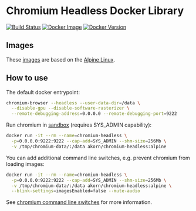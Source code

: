 # Chromium Headless Docker Library

[![Build Status](https://travis-ci.org/akornatskyy/chromium-headless.svg?branch=master)](https://travis-ci.org/akornatskyy/chromium-headless) [![Docker Image](https://images.microbadger.com/badges/image/akorn/chromium-headless.svg)](https://microbadger.com/images/akorn/chromium-headless) [![Docker Version](https://images.microbadger.com/badges/version/akorn/chromium-headless.svg)](https://microbadger.com/images/akorn/chromium-headless)

## Images

These [images](https://hub.docker.com/r/akorn/chromium-headless) are based on
the [Alpine Linux](https://alpinelinux.org/).

## How to use

The default docker entrypoint:

```sh
chromium-browser --headless --user-data-dir=/data \
  --disable-gpu --disable-software-rasterizer \
  --remote-debugging-address=0.0.0.0 --remote-debugging-port=9222
```

Run chromium in [sandbox](https://chromium.googlesource.com/chromium/src/+/master/docs/design/sandbox.md) (requires SYS_ADMIN capability):

```sh
docker run -it --rm --name=chromium-headless \
  -p=0.0.0.0:9222:9222 --cap-add=SYS_ADMIN --shm-size=256Mb \
  -v /tmp/chromium-data/:/data akorn/chromium-headless:alpine
```

You can add additional command line switches, e.g. prevent chromium from
loading images:

```sh
docker run -it --rm --name=chromium-headless \
  -p=0.0.0.0:9222:9222 --cap-add=SYS_ADMIN --shm-size=256Mb \
  -v /tmp/chromium-data/:/data akorn/chromium-headless:alpine \
  --blink-settings=imagesEnabled=false --mute-audio
```

See [chromium command line switches](https://peter.sh/experiments/chromium-command-line-switches/)
for more information.